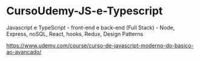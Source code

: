 # CursoUdemy-JS-e-Typescript
Javascript e TypeScript - front-end e back-end (Full Stack) - Node, Express, noSQL, React, hooks, Redux, Design Patterns

https://www.udemy.com/course/curso-de-javascript-moderno-do-basico-ao-avancado/
